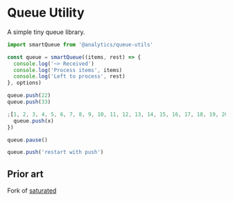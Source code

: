 <!--
title: Javascript queue util
pageTitle: Queue Utils
description: Utility library for queuing events
-->

# Queue Utility

A simple tiny queue library.

```js
import smartQueue from '@analytics/queue-utils'

const queue = smartQueue((items, rest) => {
  console.log('~> Received')
  console.log('Process items', items)
  console.log('Left to process', rest)
}, options)

queue.push(22)
queue.push(33)

;[1, 2, 3, 4, 5, 6, 7, 8, 9, 10, 11, 12, 13, 14, 15, 16, 17, 18, 19, 20].forEach((x) => {
  queue.push(x)
})

queue.pause()

queue.push('restart with push')
```

## Prior art

Fork of [saturated](https://github.com/lukeed/saturated)